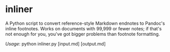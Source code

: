 # inliner

A Python script to convert reference-style Markdown endnotes to Pandoc's inline footnotes. Works on documents with 99,999 or fewer notes; if that's not enough for you, you've got bigger problems than footnote formatting.

*Usage*: python inliner.py [input.md] [output.md]
